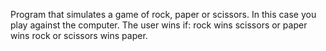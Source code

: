 Program that simulates a game of rock, paper or scissors. In this case you play against the computer. The user wins if: rock wins scissors or paper wins rock or scissors wins paper.